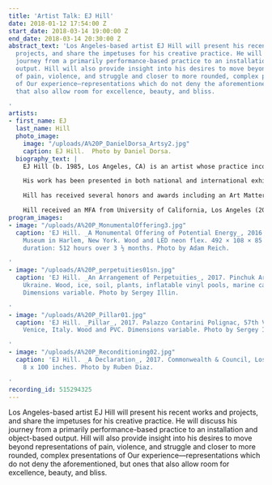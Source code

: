 ```yaml
---
title: 'Artist Talk: EJ Hill'
date: 2018-01-12 17:54:00 Z
start_date: 2018-03-14 19:00:00 Z
end_date: 2018-03-14 20:30:00 Z
abstract_text: 'Los Angeles-based artist EJ Hill will present his recent works and
  projects, and share the impetuses for his creative practice. He will discuss his
  journey from a primarily performance-based practice to an installation and object-based
  output. Hill will also provide insight into his desires to move beyond representations
  of pain, violence, and struggle and closer to more rounded, complex presentations
  of Our experience—representations which do not deny the aforementioned, but ones
  that also allow room for excellence, beauty, and bliss.

'
artists:
- first_name: EJ
  last_name: Hill
  photo_image:
    image: "/uploads/A%20P_DanielDorsa_Artsy2.jpg"
    caption: EJ Hill.  Photo by Daniel Dorsa.
  biography_text: |
    EJ Hill (b. 1985, Los Angeles, CA) is an artist whose practice incorporates painting, writing, installation, and performance as a way to elevate bodies and amplify voices that have long been rendered invisible and inaudible by oppressive social structures. This multifaceted approach stems from an endurance-based performance practice that pushes his physical and mental limits in order to expand the conditions, parameters, and possibilities that determine a body.

    His work has been presented in both national and international exhibitions including _Rendez-vous_/14th Lyon Biennale, Institut d'Art Contemporain, Villeurbanne/Rhône-Alpes, France (2017); _Artists of Color_, The Underground Museum, Los Angeles (2017); Future Generation Art Prize, 57th Venice Biennale, Venice, Italy (2017); _The Necessary Reconditioning of the Highly Deserving_, Commonwealth & Council, Los Angeles (2017); and _Tenses: Artists in Residence 2015-16_, The Studio Museum in Harlem, New York (2016).

    Hill has received several honors and awards including an Art Matters Grant, Art Matters Foundation, New York (2017); The William H. Johnson Prize, William H. Johnson Foundation for the Arts, Los Angeles (2016); and a Fellowship for Visual Artists from the California Community Foundation, Los Angeles (2015). He was shortlisted for the Future Generation Art Prize, Victor Pinchuk Foundation, Kyiv (2017) and was an Artist-in-Residence at The Studio Museum in Harlem, New York (2015-16).

    Hill received an MFA from University of California, Los Angeles (2013) and a BFA from Columbia College Chicago (2011).
program_images:
- image: "/uploads/A%20P_MonumentalOffering3.jpg"
  caption: 'EJ Hill. _A Monumental Offering of Potential Energy_, 2016.  The Studio
    Museum in Harlem, New York. Wood and LED neon flex. 492 × 108 × 85 inches. Performance
    duration: 512 hours over 3 ½ months. Photo by Adam Reich.

'
- image: "/uploads/A%20P_perpetuities01sn.jpg"
  caption: 'EJ Hill. _An Arrangement of Perpetuities_, 2017. Pinchuk Art Centre, Kyiv,
    Ukraine. Wood, ice, soil, plants, inflatable vinyl pools, marine canvas, and LEDs.
    Dimensions variable. Photo by Sergey Illin.

'
- image: "/uploads/A%20P_Pillar01.jpg"
  caption: 'EJ Hill. _Pillar_, 2017. Palazzo Contarini Polignac, 57th Venice Biennale,
    Venice, Italy. Wood and PVC. Dimensions variable. Photo by Sergey Illin.

'
- image: "/uploads/A%20P_Reconditioning02.jpg"
  caption: 'EJ Hill. _A Declaration_, 2017. Commonwealth & Council, Los Angeles. Neon.
    8 x 100 inches. Photo by Ruben Diaz.

'
recording_id: 515294325
---
```


Los Angeles-based artist EJ Hill will present his recent works and projects, and share the impetuses for his creative practice. He will discuss his journey from a primarily performance-based practice to an installation and object-based output. Hill will also provide insight into his desires to move beyond representations of pain, violence, and struggle and closer to more rounded, complex presentations of Our experience—representations which do not deny the aforementioned, but ones that also allow room for excellence, beauty, and bliss.
